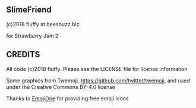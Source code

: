 ## SlimeFriend
(c)2018 fluffy at beesbuzz.biz

for Strawberry Jam 2

## CREDITS

All code (c)2018 fluffy. Please see the LICENSE file for license information

Some graphics from Twemoji, https://github.com/twitter/twemoji, and used under the Creative Commons BY-4.0 license

Thanks to [EmojiOne](https://www.emojione.com/) for providing free emoji icons
